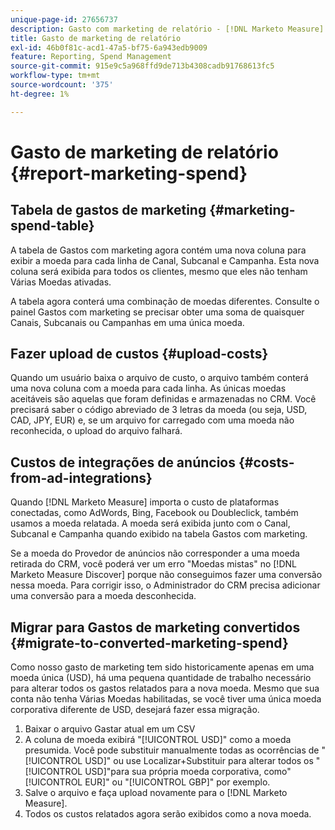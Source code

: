 ```yaml
---
unique-page-id: 27656737
description: Gasto com marketing de relatório - [!DNL Marketo Measure]
title: Gasto de marketing de relatório
exl-id: 46b0f81c-acd1-47a5-bf75-6a943edb9009
feature: Reporting, Spend Management
source-git-commit: 915e9c5a968ffd9de713b4308cadb91768613fc5
workflow-type: tm+mt
source-wordcount: '375'
ht-degree: 1%

---
```


# Gasto de marketing de relatório {#report-marketing-spend}

## Tabela de gastos de marketing {#marketing-spend-table}

A tabela de Gastos com marketing agora contém uma nova coluna para exibir a moeda para cada linha de Canal, Subcanal e Campanha. Esta nova coluna será exibida para todos os clientes, mesmo que eles não tenham Várias Moedas ativadas.

A tabela agora conterá uma combinação de moedas diferentes. Consulte o painel Gastos com marketing se precisar obter uma soma de quaisquer Canais, Subcanais ou Campanhas em uma única moeda.

## Fazer upload de custos {#upload-costs}

Quando um usuário baixa o arquivo de custo, o arquivo também conterá uma nova coluna com a moeda para cada linha. As únicas moedas aceitáveis são aquelas que foram definidas e armazenadas no CRM. Você precisará saber o código abreviado de 3 letras da moeda (ou seja, USD, CAD, JPY, EUR) e, se um arquivo for carregado com uma moeda não reconhecida, o upload do arquivo falhará.

## Custos de integrações de anúncios {#costs-from-ad-integrations}

Quando [!DNL Marketo Measure] importa o custo de plataformas conectadas, como AdWords, Bing, Facebook ou Doubleclick, também usamos a moeda relatada. A moeda será exibida junto com o Canal, Subcanal e Campanha quando exibido na tabela Gastos com marketing.

Se a moeda do Provedor de anúncios não corresponder a uma moeda retirada do CRM, você poderá ver um erro &quot;Moedas mistas&quot; no [!DNL Marketo Measure Discover] porque não conseguimos fazer uma conversão nessa moeda. Para corrigir isso, o Administrador do CRM precisa adicionar uma conversão para a moeda desconhecida.

## Migrar para Gastos de marketing convertidos {#migrate-to-converted-marketing-spend}

Como nosso gasto de marketing tem sido historicamente apenas em uma moeda única (USD), há uma pequena quantidade de trabalho necessário para alterar todos os gastos relatados para a nova moeda. Mesmo que sua conta não tenha Várias Moedas habilitadas, se você tiver uma única moeda corporativa diferente de USD, desejará fazer essa migração.

1. Baixar o arquivo Gastar atual em um CSV
1. A coluna de moeda exibirá &quot;[!UICONTROL USD]&quot; como a moeda presumida. Você pode substituir manualmente todas as ocorrências de &quot;[!UICONTROL USD]&quot; ou use Localizar+Substituir para alterar todos os &quot;[!UICONTROL USD]&quot;para sua própria moeda corporativa, como&quot;[!UICONTROL EUR]&quot; ou &quot;[!UICONTROL GBP]&quot; por exemplo.
1. Salve o arquivo e faça upload novamente para o [!DNL Marketo Measure].
1. Todos os custos relatados agora serão exibidos como a nova moeda.
